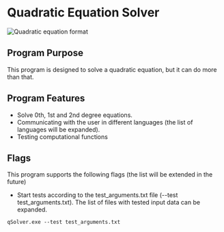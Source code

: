 # Quadratic Equation Solver
![Quadratic equation format](https://github.com/R0flan4k/Quadratic/blob/32e3000d39e526d840e7fdcca5791529dad603e7/images/%D0%91%D0%B5%D0%B7%D1%8B%D0%BC%D1%8F%D0%BD%D0%BD%D1%8B%D0%B9.png)

## Program Purpose

This program is designed to solve a quadratic equation, but it can do more than that. 

## Program Features

- Solve 0th, 1st and 2nd degree equations.
- Communicating with the user in different languages (the list of languages will be expanded).
- Testing computational functions

## Flags
This program supports the following flags (the list will be extended in the future)
- Start tests according to the test_arguments.txt file (--test test_arguments.txt). The list of files with tested input data can be expanded.

~~~
qSolver.exe --test test_arguments.txt
~~~
